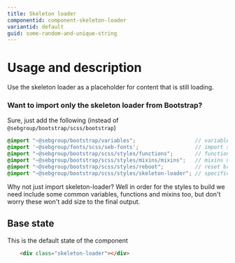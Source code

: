 ```yaml
---
title: Skeleton loader
componentid: component-skeleton-loader
variantid: default
guid: some-random-and-unique-string
---
```

# Usage and description
Use the skeleton loader as a placeholder for content that is still loading.

### Want to import only the skeleton loader from Bootstrap?
Sure, just add the following (instead of `@sebgroup/bootstrap/scss/bootstrap`)
```scss
@import "~@sebgroup/bootstrap/variables";                   // variables used by bootstrap
@import '~@sebgroup/fonts/scss/seb-fonts';                  // import seb font
@import "~@sebgroup/bootstrap/scss/styles/functions";       // functions used by bootstrap
@import "~@sebgroup/bootstrap/scss/styles/mixins/mixins";   // mixins used by bootstrap
@import "~@sebgroup/bootstrap/scss/styles/reboot";          // reset browser specific styles (based on normalize.css)
@import "~@sebgroup/bootstrap/scss/styles/skeleton-loader"; // specific styles for skeleton loader
```
Why not just import skeleton-loader? Well in order for the styles to build we need include some common variables, functions and mixins too, but don't worry these won't add size to the final output.

## Base state
This is the default state of the component
```html
    <div class="skeleton-loader"></div>
```